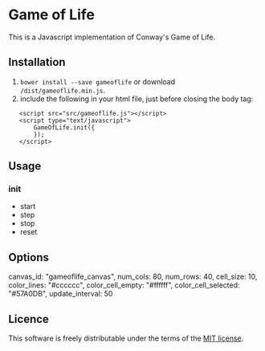# Game of Life
This is a Javascript implementation of Conway's Game of Life.

## Installation
1. `bower install --save gameoflife` or download `/dist/gameoflife.min.js`.
2. include the following in your html file, just before closing the body tag:
 ```
    <script src="src/gameoflife.js"></script>
    <script type="text/javascript">
        GameOfLife.init({
        });
    </script>
``` 

## Usage
### init

* start
* step
* stop
* reset

## Options
canvas_id:              "gameoflife_canvas",
num_cols:               80,
num_rows:               40,
cell_size:              10,
color_lines:            "#cccccc",
color_cell_empty:       "#ffffff",
color_cell_selected:    "#57A0DB",
update_interval:        50

## Licence
This software is freely distributable under the terms of the [MIT license](LICENCE).
